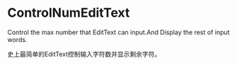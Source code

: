 # ControlNumEditText
Control the max number that EditText can input.And Display the rest of input words.

史上最简单的EditText控制输入字符数并显示剩余字符。
